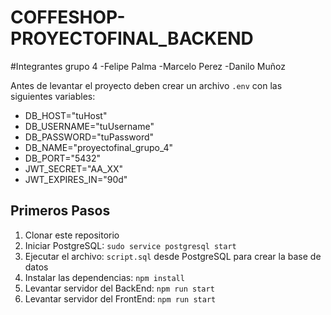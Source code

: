 # COFFESHOP-PROYECTOFINAL_BACKEND

#Integrantes grupo 4
-Felipe Palma
-Marcelo Perez
-Danilo Muñoz

Antes de levantar el proyecto deben crear un archivo ```.env``` con las siguientes variables:
- DB_HOST="tuHost"
- DB_USERNAME="tuUsername"
- DB_PASSWORD="tuPassword"
- DB_NAME="proyectofinal_grupo_4"
- DB_PORT="5432"
- JWT_SECRET="AA_XX"
- JWT_EXPIRES_IN="90d"
## Primeros Pasos
1. Clonar este repositorio 
2. Iniciar PostgreSQL: ```sudo service postgresql start```
3. Ejecutar el archivo: ```script.sql``` desde PostgreSQL para crear la base de datos
4. Instalar las dependencias: ```npm install```
5. Levantar servidor del BackEnd: ```npm run start```
6. Levantar servidor del FrontEnd: ```npm run start```
